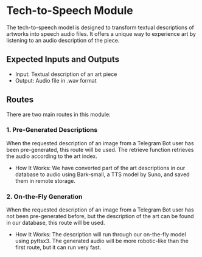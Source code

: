 # Tech-to-Speech Module
The tech-to-speech model is designed to transform textual descriptions of artworks into speech audio files. It offers a unique way to experience art by listening to an audio description of the piece.


## Expected Inputs and Outputs

- Input: Textual description of an art piece
- Output: Audio file in .wav format


## Routes

There are two main routes in this module:

### 1. Pre-Generated Descriptions

When the requested description of an image from a Telegram Bot user has been pre-generated, this route will be used. The retrieve function retrieves the audio according to the art index.

- How It Works: We have converted part of the art descriptions in our database to audio using Bark-small, a TTS model by Suno, and saved them in remote storage.

### 2. On-the-Fly Generation

When the requested description of an image from a Telegram Bot user has not been pre-generated before, but the description of the art can be found in our database, this route will be used.

- How It Works: The description will run through our on-the-fly model using pyttsx3. The generated audio will be more robotic-like than the first route, but it can run very fast.
